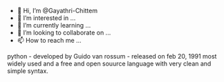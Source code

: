 - 👋 Hi, I’m @Gayathri-Chittem
- 👀 I’m interested in ...
- 🌱 I’m currently learning ...
- 💞️ I’m looking to collaborate on ...
- 📫 How to reach me ...

<!---
Gayathri-Chittem/Gayathri-Chittem is a ✨ special ✨ repository because its `README.md` (this file) appears on your GitHub profile.
You can click the Preview link to take a look at your changes.
--->

python - developed by Guido van rossum 
      - released on feb 20, 1991
       most widely used and a free and open souurce language with very clean and simple syntax. 
